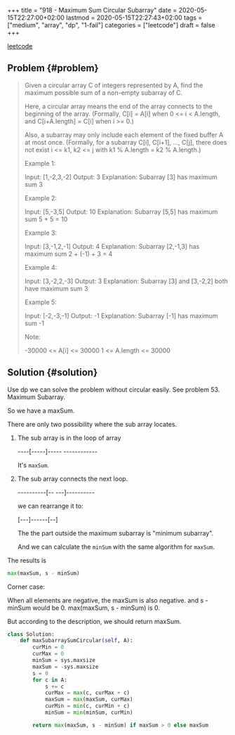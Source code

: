 +++
title = "918 - Maximum Sum Circular Subarray"
date = 2020-05-15T22:27:00+02:00
lastmod = 2020-05-15T22:27:43+02:00
tags = ["medium", "array", "dp", "1-fail"]
categories = ["leetcode"]
draft = false
+++

[leetcode](https://leetcode.com/problems/maximum-sum-circular-subarray/)


## Problem {#problem}

> Given a circular array C of integers represented by A, find the maximum possible sum of a non-empty subarray of C.
>
> Here, a circular array means the end of the array connects to the beginning of the array.  (Formally, C[i] = A[i] when 0 <= i < A.length, and C[i+A.length] = C[i] when i >= 0.)
>
> Also, a subarray may only include each element of the fixed buffer A at most once.  (Formally, for a subarray C[i], C[i+1], ..., C[j], there does not exist i <= k1, k2 <= j with k1 % A.length = k2 % A.length.)
>
> Example 1:
>
> Input: [1,-2,3,-2]
> Output: 3
> Explanation: Subarray [3] has maximum sum 3
>
> Example 2:
>
> Input: [5,-3,5]
> Output: 10
> Explanation: Subarray [5,5] has maximum sum 5 + 5 = 10
>
> Example 3:
>
> Input: [3,-1,2,-1]
> Output: 4
> Explanation: Subarray [2,-1,3] has maximum sum 2 + (-1) + 3 = 4
>
> Example 4:
>
> Input: [3,-2,2,-3]
> Output: 3
> Explanation: Subarray [3] and [3,-2,2] both have maximum sum 3
>
> Example 5:
>
> Input: [-2,-3,-1]
> Output: -1
> Explanation: Subarray [-1] has maximum sum -1
>
> Note:
>
> -30000 <= A[i] <= 30000
> 1 <= A.length <= 30000


## Solution {#solution}

Use dp we can solve the problem without circular easily. See problem 53. Maximum Subarray.

So we have a maxSum.

There are only two possibility where the sub array locates.

1.  The sub array is in the loop of array

    ----[-----]----- ------------

    It's `maxSum`.

2.  The sub array connects the next loop.

    ----------[-- ---]----------

    we can rearrange it to:

    [---]------[--]

    The the part outside the maximum subarray is "minimum subarray".

    And we can calculate the `minSum` with the same algorithm for `maxSum`.

The results is

```python
max(maxSum, s - minSum)
```

Corner case:

When all elements are negative, the maxSum is also negative. and s - minSum would be 0. max(maxSum, s - minSum) is 0.

But according to the description, we should return maxSum.

```python
class Solution:
    def maxSubarraySumCircular(self, A):
        curMin = 0
        curMax = 0
        minSum = sys.maxsize
        maxSum = -sys.maxsize
        s = 0
        for c in A:
            s += c
            curMax = max(c, curMax + c)
            maxSum = max(maxSum, curMax)
            curMin = min(c, curMin + c)
            minSum = min(minSum, curMin)

        return max(maxSum, s - minSum) if maxSum > 0 else maxSum
```
